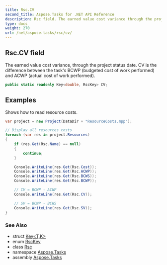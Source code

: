 ```yaml
---
title: Rsc.CV
second_title: Aspose.Tasks for .NET API Reference
description: Rsc field. The earned value cost variance through the project status date. CV is the difference between the tasks BCWP budgeted cost of work performed and ACWP actual cost of work performed
type: docs
weight: 270
url: /net/aspose.tasks/rsc/cv/
---
```

## Rsc.CV field

The earned value cost variance, through the project status date. CV is the difference between the task's BCWP (budgeted cost of work performed) and ACWP (actual cost of work performed).

```csharp
public static readonly Key<double, RscKey> CV;
```

## Examples

Shows how to read resource costs.

```csharp
var project = new Project(DataDir + "ResourceCosts.mpp");

// Display all resources costs
foreach (var res in project.Resources)
{
    if (res.Get(Rsc.Name) == null)
    {
        continue;
    }

    Console.WriteLine(res.Get(Rsc.Cost));
    Console.WriteLine(res.Get(Rsc.ACWP));
    Console.WriteLine(res.Get(Rsc.BCWS));
    Console.WriteLine(res.Get(Rsc.BCWP));

    // CV = BCWP - ACWP
    Console.WriteLine(res.Get(Rsc.CV));

    // SV = BCWP - BCWS
    Console.WriteLine(res.Get(Rsc.SV));
}
```

### See Also

* struct [Key&lt;T,K&gt;](../../key-2/)
* enum [RscKey](../../rsckey/)
* class [Rsc](../)
* namespace [Aspose.Tasks](../../rsc/)
* assembly [Aspose.Tasks](../../../)



